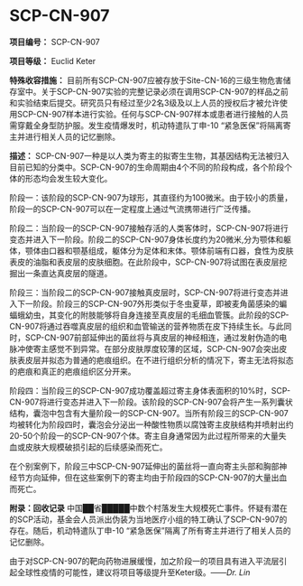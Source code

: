 # SCP-CN-907


**项目编号：** SCP-CN-907

**项目等级：** Euclid Keter

**特殊收容措施：** 目前所有SCP-CN-907应被存放于Site-CN-16的三级生物危害储存室中。关于SCP-CN-907实验的完整记录必须在调用SCP-CN-907的样品之前和实验结束后提交。研究员只有经过至少2名3级及以上人员的授权后才被允许使用SCP-CN-907样本进行实验。任何与SCP-CN-907样本或患者进行接触的人员需穿戴全身型防护服。发生疫情爆发时，机动特遣队丁申-10 “紧急医保”将隔离寄主并进行相关人员的记忆删除。

**描述：** SCP-CN-907一种是以人类为寄主的拟寄生生物，其基因结构无法被归入目前已知的分类中。SCP-CN-907的生命周期由4个不同的阶段构成，各个阶段个体的形态均会发生较大变化。

阶段一：该阶段的SCP-CN-907为球形，其直径约为100微米。由于较小的质量，阶段一的SCP-CN-907可以在一定程度上通过气流携带进行广泛传播。

阶段二：当阶段一的SCP-CN-907接触存活的人类客体时，SCP-CN-907将进行变态并进入下一阶段。阶段二的SCP-CN-907身体长度约为20微米,分为颚体和躯体，颚体由口器和颚基组成，躯体分为足体和末体。颚体前端有口器，食性为皮肤表皮的油脂和表皮层的皮肤细胞。在此阶段中，SCP-CN-907将试图在表皮层挖掘出一条直达真皮层的隧道。

阶段三：当阶段二的SCP-CN-907接触真皮层时，SCP-CN-907将进行变态并进入下一阶段。阶段三的SCP-CN-907外形类似于冬虫夏草，即被麦角菌感染的蝙蝠蛾幼虫，其变化的附肢能够将自身连接至真皮层的毛细血管簇。此阶段的SCP-CN-907将通过吞噬真皮层的组织和血管输送的营养物质在皮下持续生长。与此同时，SCP-CN-907前部延伸出的菌丝将与真皮层的神经相连，通过发射伪造的电脉冲使寄主感觉不到异常。在部分皮肤厚度较薄的区域，SCP-CN-907会突出皮肤表皮层并拟态为普通的疤痕组织。在不进行组织分析的情况下，寄主无法将拟态的疤痕和真正的疤痕组织区分开来。

阶段四：当阶段三的SCP-CN-907成功覆盖超过寄主身体表面积的10%时，SCP-CN-907将进行变态并进入下一阶段。该阶段的SCP-CN-907会将产生一系列囊状结构，囊泡中包含有大量阶段一的SCP-CN-907。当所有阶段三的SCP-CN-907均被转化为阶段四时，囊泡会分泌出一种酸性物质以腐蚀寄主皮肤结构并喷射出约20-50个阶段一的SCP-CN-907个体。寄主自身通常因为此过程所带来的大量失血或皮肤大规模破损引起的后续感染而死亡。

在个别案例下，阶段三中SCP-CN-907延伸出的菌丝将一直向寄主头部和胸部神经节方向延伸，但在这些案例下的寄主均由于阶段四的SCP-CN-907的大量出血而死亡。

**附录：回收记录** 
中国██省█████中数个村落发生大规模死亡事件。怀疑有潜在的SCP活动，基金会人员派出伪装为当地医疗小组的特工确认了SCP-CN-907的存在。随后，机动特遣队丁申-10 “紧急医保”隔离了所有寄主并进行了相关人员的记忆删除。

由于对SCP-CN-907的靶向药物进展缓慢，加之阶段一的项目具有进入平流层引起全球性疫情的可能性，建议将项目等级提升至Keter级。——*Dr. Lin* 


